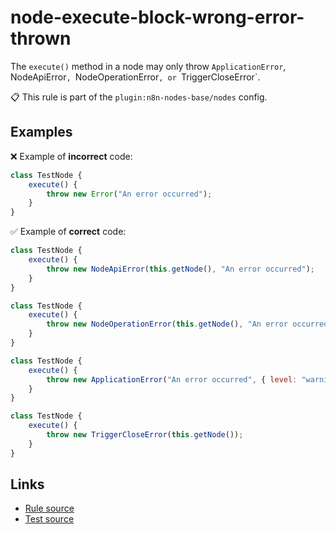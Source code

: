 [//]: # "File generated from a template. Do not edit this file directly."

# node-execute-block-wrong-error-thrown

The `execute()` method in a node may only throw `ApplicationError`, NodeApiError`, `NodeOperationError`, or `TriggerCloseError`.

📋 This rule is part of the `plugin:n8n-nodes-base/nodes` config.

## Examples

❌ Example of **incorrect** code:

```js
class TestNode {
	execute() {
		throw new Error("An error occurred");
	}
}
```

✅ Example of **correct** code:

```js
class TestNode {
	execute() {
		throw new NodeApiError(this.getNode(), "An error occurred");
	}
}

class TestNode {
	execute() {
		throw new NodeOperationError(this.getNode(), "An error occurred");
	}
}

class TestNode {
	execute() {
		throw new ApplicationError("An error occurred", { level: "warning" });
	}
}

class TestNode {
	execute() {
		throw new TriggerCloseError(this.getNode());
	}
}
```

## Links

- [Rule source](../../lib/rules/node-execute-block-wrong-error-thrown.ts)
- [Test source](../../tests/node-execute-block-wrong-error-thrown.test.ts)
